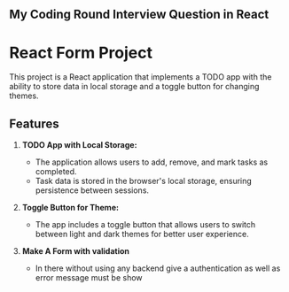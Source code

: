 ## My Coding Round Interview Question in React
# React Form Project

This project is a React application that implements a TODO app with the ability to store data in local storage and a toggle button for changing themes.

## Features

1. **TODO App with Local Storage:**
   - The application allows users to add, remove, and mark tasks as completed.
   - Task data is stored in the browser's local storage, ensuring persistence between sessions.

2. **Toggle Button for Theme:**
   - The app includes a toggle button that allows users to switch between light and dark themes for better user experience.

3. **Make A Form with validation**
   - In there without using any backend give a authentication as well as error message must be show
